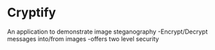 # Cryptify
An application to demonstrate image steganography
-Encrypt/Decrypt messages into/from images
-offers two level security

